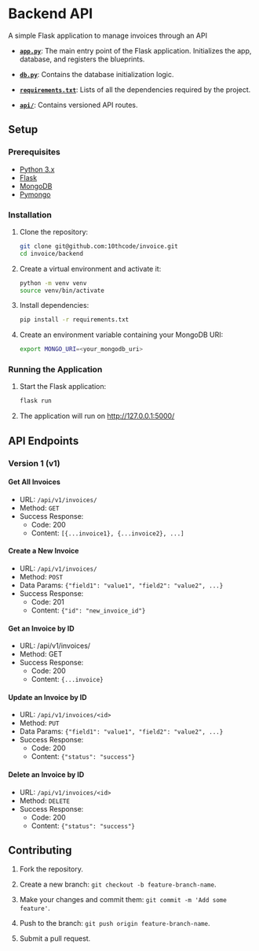 # Backend API

A simple Flask application to manage invoices through an API

- **[`app.py`](https://github.com/10thcode/invoice/blob/development/backend/app.py)**: The main entry point of the Flask application. Initializes the app, database, and registers the blueprints.


- **[`db.py`](https://github.com/10thcode/invoice/blob/development/backend/db.py)**: Contains the database initialization logic.

- **[`requirements.txt`](https://github.com/10thcode/invoice/blob/development/backend/requirement.txt)**: Lists of all the dependencies required by the project.

- **[`api/`](https://github.com/10thcode/invoice/tree/development/backend/api)**: Contains versioned API routes.

## Setup
### Prerequisites

- [Python 3.x](https://www.python.org/)
- [Flask](https://pypi.org/project/Flask/)
- [MongoDB](https://www.mongodb.com/)
- [Pymongo](https://pypi.org/project/pymongo/)

### Installation

1. Clone the repository:
   ```bash
   git clone git@github.com:10thcode/invoice.git
   cd invoice/backend
   ```

2. Create a virtual environment and activate it:
    ```bash
    python -m venv venv
    source venv/bin/activate
    ```

3. Install dependencies:
    ```bash
    pip install -r requirements.txt
    ```

4. Create an environment variable containing your MongoDB URI:
    ```bash
    export MONGO_URI=<your_mongodb_uri>
    ```

### Running the Application

1. Start the Flask application:
    ```bash
    flask run
    ```

2. The application will run on http://127.0.0.1:5000/

## API Endpoints

### Version 1 (v1)

#### Get All Invoices
- URL: `/api/v1/invoices/`
- Method: `GET`
- Success Response:
    - Code: 200
    - Content: `[{...invoice1}, {...invoice2}, ...]`

#### Create a New Invoice
- URL: `/api/v1/invoices/`
- Method: `POST`
- Data Params: `{"field1": "value1", "field2": "value2", ...}`
- Success Response:
    - Code: 201
    - Content: `{"id": "new_invoice_id"}`

#### Get an Invoice by ID
- URL: /api/v1/invoices/<id>
- Method: GET
- Success Response:
    - Code: 200
    - Content: `{...invoice}`

#### Update an Invoice by ID
- URL: `/api/v1/invoices/<id>`
- Method: `PUT`
- Data Params: `{"field1": "value1", "field2": "value2", ...}`
- Success Response:
    - Code: 200
    - Content: `{"status": "success"}`

#### Delete an Invoice by ID
- URL: `/api/v1/invoices/<id>`
- Method: `DELETE`
- Success Response:
    - Code: 200
    - Content: `{"status": "success"}`

## Contributing
1. Fork the repository.

2. Create a new branch: `git checkout -b feature-branch-name`.

3. Make your changes and commit them: `git commit -m 'Add some feature'`.

4. Push to the branch: `git push origin feature-branch-name`.

5. Submit a pull request.
